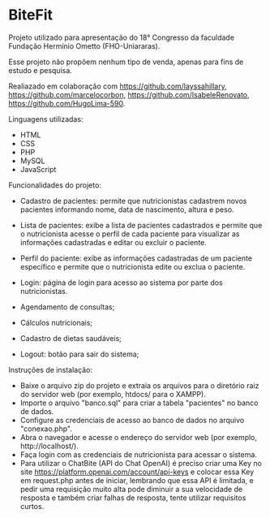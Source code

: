# BiteFit
Projeto utilizado para apresentação do 18° Congresso da faculdade Fundação Hermínio Ometto (FHO-Uniararas).

Esse projeto não propõem nenhum tipo de venda, apenas para fins de estudo e pesquisa.

Realiazado em colaboração com https://github.com/layssahillary, https://github.com/marcelocorbon, https://github.com/IsabeleRenovato, https://github.com/HugoLima-590.

Linguagens utilizadas:

- HTML
- CSS
- PHP
- MySQL
- JavaScript

Funcionalidades do projeto:

- Cadastro de pacientes: permite que nutricionistas cadastrem novos pacientes informando nome, data de nascimento, altura e peso.
- Lista de pacientes: exibe a lista de pacientes cadastrados e permite que o nutricionista acesse o perfil de cada paciente para visualizar as informações cadastradas e editar ou excluir o paciente.
- Perfil do paciente: exibe as informações cadastradas de um paciente específico e permite que o nutricionista edite ou exclua o paciente.
- Login: página de login para acesso ao sistema por parte dos nutricionistas.

- Agendamento de consultas;
- Cálculos nutricionais;
- Cadastro de dietas saudáveis;
- Logout: botão para sair do sistema;

  
Instruções de instalação:

- Baixe o arquivo zip do projeto e extraia os arquivos para o diretório raiz do servidor web (por exemplo, htdocs/ para o XAMPP).
- Importe o arquivo "banco.sql" para criar a tabela "pacientes" no banco de dados.
- Configure as credenciais de acesso ao banco de dados no arquivo "conexao.php".
- Abra o navegador e acesse o endereço do servidor web (por exemplo, http://localhost/).
- Faça login com as credenciais de nutricionista para acessar o sistema.
- Para utilizar o ChatBite (API do Chat OpenAI) é preciso criar uma Key no site https://platform.openai.com/account/api-keys e colocar essa Key em request.php antes de iniciar, lembrando que essa API é limitada, e pedir uma requisição muito alta pode diminuir a sua velocidade de resposta e também criar falhas de resposta, tente utilizar requisitos curtos.
